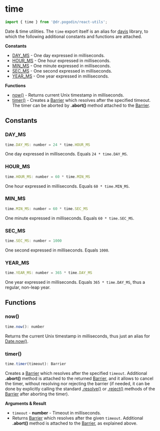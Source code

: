 # time
```jsx
import { time } from '@dr.pogodin/react-utils';
```
Date & time utilities. The `time` export itself is an alias for
[dayjs](https://day.js.org/en) library, to which the following
additional constants and functions are attached.

**Constants**
- [DAY_MS](#day_ms) - One day expressed in milliseconds.
- [HOUR_MS](#hour_ms) - One hour expressed in milliseconds.
- [MIN_MS](#min_ms) - One minute expressed in milliseconds.
- [SEC_MS](#sec_ms) - One second expressed in milliseconds.
- [YEAR_MS](#year_ms) - One year expressed in milliseconds.

**Functions**
- [now()](#now) - Returns current Unix timestamp in milliseconds.
- [timer()](#timer) - Creates a [Barrier] which resolves after the specified
  timeout. The timer can be aborted by **.abort()** method attached to
  the [Barrier].

## Constants

### DAY_MS
```jsx
time.DAY_MS: number = 24 * time.HOUR_MS
```
One day expressed in milliseconds. Equals `24 * time.DAY_MS`.

### HOUR_MS
```jsx
time.HOUR_MS: number = 60 * time.MIN_MS
```
One hour expressed in milliseconds. Equals `60 * time.MIN_MS`.

### MIN_MS
```jsx
time.MIN_MS: number = 60 * time.SEC_MS
```
One minute expressed in milliseconds. Equals `60 * time.SEC_MS`.

### SEC_MS
```jsx
time.SEC_MS: number = 1000
```
One second expressed in milliseconds. Equals `1000`.

### YEAR_MS
```jsx
time.YEAR_MS: number = 365 * time.DAY_MS
```
One year expressed in milliseconds. Equals `365 * time.DAY_MS`, thus a regular,
non-leap year.

## Functions

### now()
```jsx
time.now(): number
```
Returns the current Unix timestamp in milliseconds, thus just an alias for
[Date.now()](https://developer.mozilla.org/en-US/docs/Web/JavaScript/Reference/Global_Objects/Date/now).

### timer()
```jsx
time.timer(timeout): Barrier
```
Creates a [Barrier] which resolves after the specified `timeout`. Additional
**.abort()** method is attached to the returned [Barrier], and it allows to
cancel the timer, without resolving nor rejecting the barrier (if needed,
it can be done by explicitly calling the standard [.resolve()] or [.reject()]
methods of the [Barrier] after aborting the timer).

**Arguments & Result**
- `timeout` - **number** - Timeout in milliseconds.
- Returns [Barrier] which resolves after the given `timeout`. Additional
  **.abort()** method is attached to the [Barrier], as explained above.

<!-- links -->
[Barrier]: /docs/api/classes/Barrier
[.resolve()]: /docs/api/classes/Barrier#resolve
[.reject()]: http://localhost:3000/docs/react-utils/docs/api/classes/Barrier#reject
